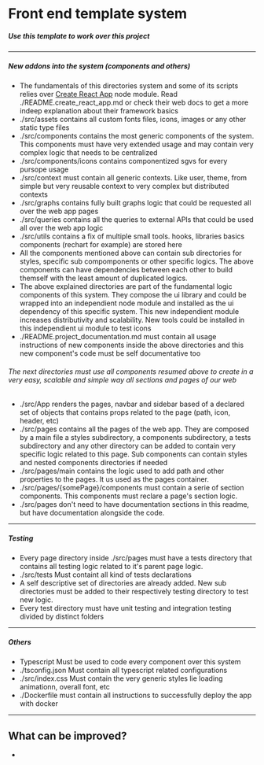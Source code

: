 # Front end template system

##### Use this template to work over this project

---

##### New addons into the system (components and others)

- The fundamentals of this directories system and some of its scripts relies over [Create React App][cran] node module. Read ./README.create_react_app.md or check their web docs to get a more indeep explanation about their framework basics
- ./src/assets contains all custom fonts files, icons, images or any other static type files
- ./src/components contains the most generic components of the system. This components must have very extended usage and may contain very complex logic that needs to be centralized
- ./src/components/icons contains componentized sgvs for every pursope usage
- ./src/context must contain all generic contexts. Like user, theme, from simple but very reusable context to very complex but distributed contexts
- ./src/graphs contains fully built graphs logic that could be requested all over the web app pages
- ./src/queries contains all the queries to external APIs that could be used all over the web app logic
- ./src/utils contains a fix of multiple small tools. hooks, libraries basics components (rechart for example) are stored here
- All the components mentioned above can contain sub directories for styles, specific sub compomponents or other specific logics. The above components can have dependencies between each other to build themself with the least amount of duplicated logics.
- The above explained directories are part of the fundamental logic components of this system. They compose the ui library and could be wrapped into an independient node module and installed as the ui dependency of this specific system. This new independient module increases distributivity and scalability. New tools could be installed in this independient ui module to test icons
- ./README.project_documentation.md must contain all usage instructions of new components inside the above directories and this new component's code must be self documentative too

###### The next directories must use all components resumed above to create in a very easy, scalable and simple way all sections and pages of our web

- ./src/App renders the pages, navbar and sidebar based of a declared set of objects that contains props related to the page (path, icon, header, etc)
- ./src/pages contains all the pages of the web app. They are composed by a main file a styles subdirectory, a components subdirectory, a tests subdirectory and any other directory can be added to contain very specific logic related to this page. Sub components can contain styles and nested components directories if needed
- ./src/pages/main contains the logic used to add path and other properties to the pages. It us used as the pages container.
- ./src/pages/{somePage}/components must contain a serie of section components. This components must reclare a page's section logic.
- ./src/pages don't need to have documentation sections in this readme, but have documentation alongside the code.

---

##### Testing

- Every page directory inside ./src/pages must have a tests directory that contains all testing logic related to it's parent page logic.
- ./src/tests Must containt all kind of tests declarations
- A self descriptive set of directories are already added. New sub directories must be added to their respectively testing directory to test new logic.
- Every test directory must have unit testing and integration testing divided by distinct folders

---

##### Others

- Typescript Must be used to code every component over this system
- ./tsconfig.json Must contain all typescript related configurations
- ./src/index.css Must contain the very generic styles lie loading animationn, overall font, etc
- ./Dockerfile must contain all instructions to successfully deploy the app with docker

---

## What can be improved?

-

[cran]: https://www.npmjs.com/package/create-react-app
